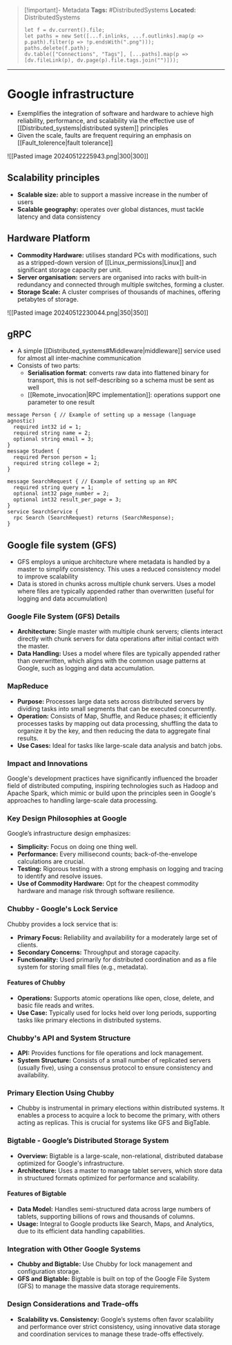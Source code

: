 > [!important]- Metadata
> **Tags:** #DistributedSystems 
> **Located:** DistributedSystems
> ```dataviewjs
> let f = dv.current().file;
> let paths = new Set([...f.inlinks, ...f.outlinks].map(p => p.path).filter(p => !p.endsWith(".png")));
> paths.delete(f.path);
> dv.table(["Connections", "Tags"], [...paths].map(p => [dv.fileLink(p), dv.page(p).file.tags.join("")]));
> ```

___
# Google infrastructure
- Exemplifies the integration of software and hardware to achieve high reliability, performance, and scalability via the effective use of [[Distributed_systems|distributed system]] principles 
- Given the scale, faults are frequent requiring an emphasis on [[Fault_tolerence|fault tolerance]]  

![[Pasted image 20240512225943.png|300|300]]
## Scalability principles
- **Scalable size:** able to support a massive increase in the number of users
- **Scalable geography:** operates over global distances, must tackle latency and data consistency 

## Hardware Platform

- **Commodity Hardware:** utilises standard PCs with modifications, such as a stripped-down version of [[Linux_permissions|Linux]] and significant storage capacity per unit.
- **Server organisation:** servers are organised into racks with built-in redundancy and connected through multiple switches, forming a cluster.
- **Storage Scale:** A cluster comprises of thousands of machines, offering petabytes of storage.

![[Pasted image 20240512230044.png|350|350]]

## gRPC
- A simple [[Distributed_systems#Middleware|middleware]] service used for almost all inter-machine communication 
- Consists of two parts:
	- **Serialisation format**: converts raw data into flattened binary for transport, this is not self-describing so a schema must be sent as well
	- [[Remote_invocation|RPC implementation]]: operations support one parameter to one result

```
message Person { // Example of setting up a message (language agnostic)
  required int32 id = 1;
  required string name = 2;
  optional string email = 3;
}
message Student {
  required Person person = 1;
  required string college = 2;
}

message SearchRequest { // Example of setting up an RPC
  required string query = 1;
  optional int32 page_number = 2;
  optional int32 result_per_page = 3;
}
service SearchService {
  rpc Search (SearchRequest) returns (SearchResponse);
}
```

## Google file system (GFS)
-  GFS employs a unique architecture where metadata is handled by a master to simplify consistency. This uses a reduced consistency model to improve scalability 
- Data is stored in chunks across multiple chunk servers. Uses a model where files are typically appended rather than overwritten (useful for logging and data accumulation)

### Google File System (GFS) Details

- **Architecture:** Single master with multiple chunk servers; clients interact directly with chunk servers for data operations after initial contact with the master.
- **Data Handling:** Uses a model where files are typically appended rather than overwritten, which aligns with the common usage patterns at Google, such as logging and data accumulation.

### MapReduce

- **Purpose:** Processes large data sets across distributed servers by dividing tasks into small segments that can be executed concurrently.
- **Operation:** Consists of Map, Shuffle, and Reduce phases; it efficiently processes tasks by mapping out data processing, shuffling the data to organize it by the key, and then reducing the data to aggregate final results.
- **Use Cases:** Ideal for tasks like large-scale data analysis and batch jobs.

### Impact and Innovations

Google's development practices have significantly influenced the broader field of distributed computing, inspiring technologies such as Hadoop and Apache Spark, which mimic or build upon the principles seen in Google's approaches to handling large-scale data processing.


### Key Design Philosophies at Google

Google’s infrastructure design emphasizes:

- **Simplicity:** Focus on doing one thing well.
- **Performance:** Every millisecond counts; back-of-the-envelope calculations are crucial.
- **Testing:** Rigorous testing with a strong emphasis on logging and tracing to identify and resolve issues.
- **Use of Commodity Hardware:** Opt for the cheapest commodity hardware and manage risk through software resilience.

### Chubby - Google's Lock Service

Chubby provides a lock service that is:

- **Primary Focus:** Reliability and availability for a moderately large set of clients.
- **Secondary Concerns:** Throughput and storage capacity.
- **Functionality:** Used primarily for distributed coordination and as a file system for storing small files (e.g., metadata).

#### Features of Chubby

- **Operations:** Supports atomic operations like open, close, delete, and basic file reads and writes.
- **Use Case:** Typically used for locks held over long periods, supporting tasks like primary elections in distributed systems.

### Chubby's API and System Structure

- **API:** Provides functions for file operations and lock management.
- **System Structure:** Consists of a small number of replicated servers (usually five), using a consensus protocol to ensure consistency and availability.

### Primary Election Using Chubby

- Chubby is instrumental in primary elections within distributed systems. It enables a process to acquire a lock to become the primary, with others acting as replicas. This is crucial for systems like GFS and BigTable.

### Bigtable - Google’s Distributed Storage System

- **Overview:** Bigtable is a large-scale, non-relational, distributed database optimized for Google's infrastructure.
- **Architecture:** Uses a master to manage tablet servers, which store data in structured formats optimized for performance and scalability.

#### Features of Bigtable

- **Data Model:** Handles semi-structured data across large numbers of tablets, supporting billions of rows and thousands of columns.
- **Usage:** Integral to Google products like Search, Maps, and Analytics, due to its efficient data handling capabilities.

### Integration with Other Google Systems

- **Chubby and Bigtable:** Use Chubby for lock management and configuration storage.
- **GFS and Bigtable:** Bigtable is built on top of the Google File System (GFS) to manage the massive data storage requirements.

### Design Considerations and Trade-offs

- **Scalability vs. Consistency:** Google’s systems often favor scalability and performance over strict consistency, using innovative data storage and coordination services to manage these trade-offs effectively.
